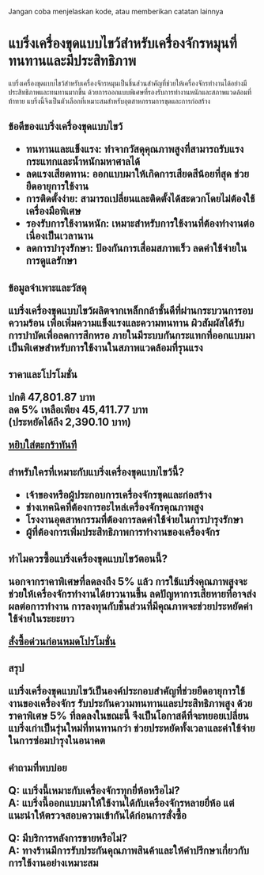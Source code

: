 Jangan coba menjelaskan kode, atau memberikan catatan lainnya
# แบริ่งเครื่องขุดแบบไขว้สำหรับเครื่องจักรหมุนที่ทนทานและมีประสิทธิภาพ

แบริ่งเครื่องขุดแบบไขว้สำหรับเครื่องจักรหมุนเป็นชิ้นส่วนสำคัญที่ช่วยให้เครื่องจักรทำงานได้อย่างมีประสิทธิภาพและทนทานมากขึ้น ด้วยการออกแบบพิเศษที่รองรับการทำงานหนักและสภาพแวดล้อมที่ท้าทาย แบริ่งนี้จึงเป็นตัวเลือกที่เหมาะสมสำหรับอุตสาหกรรมการขุดและการก่อสร้าง

<h2> ข้อดีของแบริ่งเครื่องขุดแบบไขว้

* **ทนทานและแข็งแรง**: ทำจากวัสดุคุณภาพสูงที่สามารถรับแรงกระแทกและน้ำหนักมหาศาลได้
* **ลดแรงเสียดทาน**: ออกแบบมาให้เกิดการเสียดสีน้อยที่สุด ช่วยยืดอายุการใช้งาน
* **การติดตั้งง่าย**: สามารถเปลี่ยนและติดตั้งได้สะดวกโดยไม่ต้องใช้เครื่องมือพิเศษ
* **รองรับการใช้งานหนัก**: เหมาะสำหรับการใช้งานที่ต้องทำงานต่อเนื่องเป็นเวลานาน
* **ลดการบำรุงรักษา**: ป้องกันการเสื่อมสภาพเร็ว ลดค่าใช้จ่ายในการดูแลรักษา

<h2> ข้อมูลจำเพาะและวัสดุ

แบริ่งเครื่องขุดแบบไขว้ผลิตจากเหล็กกล้าชั้นดีที่ผ่านกระบวนการอบความร้อน เพื่อเพิ่มความแข็งแรงและความทนทาน ผิวสัมผัสได้รับการบำบัดเพื่อลดการสึกหรอ ภายในมีระบบกันกระแทกที่ออกแบบมาเป็นพิเศษสำหรับการใช้งานในสภาพแวดล้อมที่รุนแรง

<h2> ราคาและโปรโมชั่น

ปกติ 47,801.87 บาท  
**ลด 5% เหลือเพียง 45,411.77 บาท**  
(ประหยัดได้ถึง 2,390.10 บาท)

<div class="flex justify-center my-2">
  <a href="https://buy.csgad.com/olWfgxM" target="_blank" rel="nofollow sponsored" class="py-2 px-4 rounded-md text-white font-semibold bg-gradient-to-r from-[#f73c22] to-[#ff7b48]">หยิบใส่ตะกร้าทันที</a>
</div>

<h2> สำหรับใครที่เหมาะกับแบริ่งเครื่องขุดแบบไขว้นี้?

* เจ้าของหรือผู้ประกอบการเครื่องจักรขุดและก่อสร้าง
* ช่างเทคนิคที่ต้องการอะไหล่เครื่องจักรคุณภาพสูง
* โรงงานอุตสาหกรรมที่ต้องการลดค่าใช้จ่ายในการบำรุงรักษา
* ผู้ที่ต้องการเพิ่มประสิทธิภาพการทำงานของเครื่องจักร

<h2> ทำไมควรซื้อแบริ่งเครื่องขุดแบบไขว้ตอนนี้?

นอกจากราคาพิเศษที่ลดลงถึง 5% แล้ว การใช้แบริ่งคุณภาพสูงจะช่วยให้เครื่องจักรทำงานได้ยาวนานขึ้น ลดปัญหาการเสียหายที่อาจส่งผลต่อการทำงาน การลงทุนกับชิ้นส่วนที่มีคุณภาพจะช่วยประหยัดค่าใช้จ่ายในระยะยาว

<div class="flex justify-center my-2">
  <a href="https://buy.csgad.com/olWfgxM" target="_blank" rel="nofollow sponsored" class="py-2 px-4 rounded-md text-white font-semibold bg-gradient-to-r from-[#f73c22] to-[#ff7b48]">สั่งซื้อด่วนก่อนหมดโปรโมชั่น</a>
</div>

<h2> สรุป

แบริ่งเครื่องขุดแบบไขว้เป็นองค์ประกอบสำคัญที่ช่วยยืดอายุการใช้งานของเครื่องจักร รับประกันความทนทานและประสิทธิภาพสูง ด้วยราคาพิเศษ 5% ที่ลดลงในขณะนี้ จึงเป็นโอกาสดีที่จะทยอยเปลี่ยนแบริ่งเก่าเป็นรุ่นใหม่ที่ทนทานกว่า ช่วยประหยัดทั้งเวลาและค่าใช้จ่ายในการซ่อมบำรุงในอนาคต

<h2> คำถามที่พบบ่อย

**Q: แบริ่งนี้เหมาะกับเครื่องจักรทุกยี่ห้อหรือไม่?**  
A: แบริ่งนี้ออกแบบมาให้ใช้งานได้กับเครื่องจักรหลายยี่ห้อ แต่แนะนำให้ตรวจสอบความเข้ากันได้ก่อนการสั่งซื้อ

**Q: มีบริการหลังการขายหรือไม่?**  
A: ทางร้านมีการรับประกันคุณภาพสินค้าและให้คำปรึกษาเกี่ยวกับการใช้งานอย่างเหมาะสม